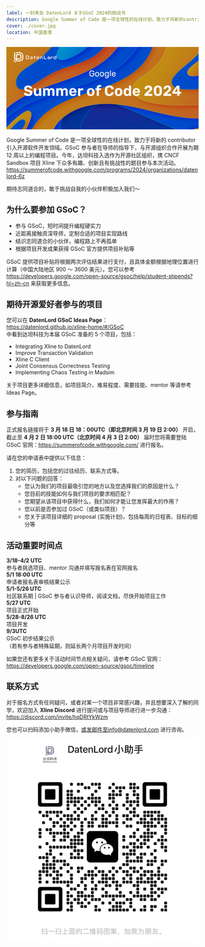```yaml
---
label: 一封来自 DatenLord 关于GSoC 2024的挑战书
description: Google Summer of Code 是一项全球性的在线计划，致力于将新的contributor引入开源软件开发领域。GSoC 参与者在导师的指导下，与开源组织合作开展为期 12 周以上的编程项目。今年，达坦科技入选作为开源社区组织，携CNCF Sandbox项目Xline下众多有趣、创新且有挑战性的题目参与本次活动。
cover: ./cover.jpg
location: 中国香港
---
```


![图片](./cover.jpg)

Google Summer of Code 是一项全球性的在线计划，致力于将新的 contributor 引入开源软件开发领域。GSoC 参与者在导师的指导下，与开源组织合作开展为期 12 周以上的编程项目。今年，达坦科技入选作为开源社区组织，携 CNCF Sandbox 项目 Xline 下众多有趣、创新且有挑战性的题目参与本次活动。  
https://summerofcode.withgoogle.com/programs/2024/organizations/datenlord-6z

期待志同道合的，敢于挑战自我的小伙伴积极加入我们～

## 为什么要参加 GSoC？

- 参与 GSoC，短时间提升编程硬实力
- 近距离接触资深导师，定制合适的项目实现路线
- 结识志同道合的小伙伴，编程路上不再孤单
- 根据项目开发成果获得 GSoC 官方提供项目补贴等

GSoC 提供项目补贴将根据两次评估结果进行支付，且具体金额根据地理位置进行计算（中国大陆地区 900 ～ 3600 美元）。您可以参考 https://developers.google.com/open-source/gsoc/help/student-stipends?hl=zh-cn 来获取更多信息。

## 期待开源爱好者参与的项目

您可以在 **DatenLord GSoC Ideas Page**：  
https://datenlord.github.io/xline-home/#/GSoC  
中看到达坦科技为本届 GSoC 准备的 5 个项目，包括：

- Integrating Xline to DatenLord
- Improve Transaction Validation
- Xline C Client
- Joint Consensus Correctness Testing
- Implementing Chaos Testing in Madsim

关于项目更多详细信息，如项目简介、难易程度、需要技能、mentor 等请参考 Ideas Page。

## 参与指南

正式报名链接将于 **3 月 18 日 18：00UTC（即北京时间 3 月 19 日 2:00）** 开启，截止至 **4 月 2 日 18:00 UTC（北京时间 4 月 3 日 2:00）** 届时您将需要登陆 GSoC 官网：https://summerofcode.withgoogle.com/ 进行报名。

请在您的申请表中提供以下信息：

1. 您的简历，包括您的过往经历、联系方式等。
2. 对以下问题的回答：
   - 您认为我们的项目最吸引您的地方以及您选择我们的原因是什么？
   - 您目前的技能如何与我们项目的要求相匹配？
   - 您期望从该项目中获得什么，我们如何才能让您发挥最大的作用？
   - 您以前是否参加过 GSoC（或类似项目）？
   - 您关于该项目详细的 proposal (实施计划)，包括每周的日程表、目标的细分等

## 活动重要时间点

**3/18-4/2 UTC**  
参与者挑选项目、mentor 沟通并填写报名表在官网报名  
**5/1 18:00 UTC**  
申请者报名表审核结果公示  
**5/1-5/26 UTC**  
社区联系期 | GSoC 参与者认识导师，阅读文档，尽快开始项目工作  
**5/27 UTC**  
项目正式开始  
**5/28-8/26 UTC**  
项目开发  
**9/3UTC**  
GSoC 初步结果公示  
（若有参与者特殊延期，则延长两个月项目开发时间）

如果您还有更多关于活动时间节点相关疑问，请参考 GSoC 官网：  
https://developers.google.com/open-source/gsoc/timeline

## 联系方式

对于报名方式有任何疑问，或者对某一个项目非常感兴趣，并且想要深入了解的同学，欢迎加入 **Xline Discord** 进行提问或与项目导师进行进一步沟通：  
https://discord.com/invite/hqDRtYkWzm

您也可以扫码添加小助手微信，或发邮件至info@datenlord.com 进行咨询。

![图片](./image1.webp)
